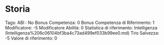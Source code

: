 # Storia

Tags: ABI
: No
Bonus Competenza: 0
Bonus Competenza di Riferimento: 1
Modificatore: -5
Modificatore  Abilità: 0
Statistica di riferimento: Intelligenza (Intelligenza%206c06104bf3ba4c73ad499ef033b99ee0.md)
Tiro Salvezza: -5
Valore di riferimento: 0